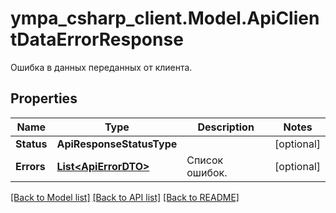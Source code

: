 # ympa_csharp_client.Model.ApiClientDataErrorResponse
Ошибка в данных переданных от клиента.

## Properties

Name | Type | Description | Notes
------------ | ------------- | ------------- | -------------
**Status** | **ApiResponseStatusType** |  | [optional] 
**Errors** | [**List&lt;ApiErrorDTO&gt;**](ApiErrorDTO.md) | Список ошибок. | [optional] 

[[Back to Model list]](../README.md#documentation-for-models) [[Back to API list]](../README.md#documentation-for-api-endpoints) [[Back to README]](../README.md)

